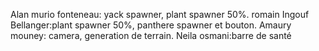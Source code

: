 Alan murio fonteneau: yack spawner, plant spawner 50%.
romain Ingouf Bellanger:plant spawner 50%, panthere spawner et bouton.
Amaury mouney: camera, generation de terrain.
Neila osmani:barre de santé
